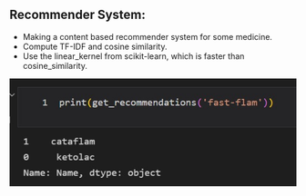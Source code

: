 ## Recommender System:
   - Making a content based recommender system for some medicine.
   - Compute TF-IDF and cosine similarity.
   - Use the linear_kernel from scikit-learn, which is faster than cosine_similarity.
  <img width=800 src="../images/RS_result.jpg" alt="Material Bread logo">
